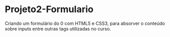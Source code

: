 # Projeto2-Formulario
 Criando um formulário do 0 com HTML5 e CSS3, para absorver o conteúdo sobre inputs entre outras tags utilizadas no curso.
